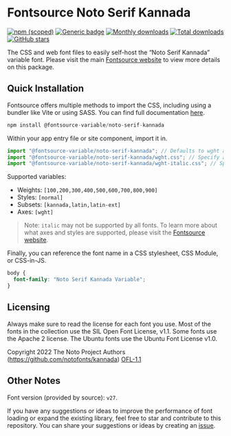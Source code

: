 # Fontsource Noto Serif Kannada

[![npm (scoped)](https://img.shields.io/npm/v/@fontsource-variable/noto-serif-kannada?color=brightgreen)](https://www.npmjs.com/package/@fontsource-variable/noto-serif-kannada) [![Generic badge](https://img.shields.io/badge/fontsource-passing-brightgreen)](https://github.com/fontsource/fontsource) [![Monthly downloads](https://badgen.net/npm/dm/@fontsource-variable/noto-serif-kannada)](https://github.com/fontsource/fontsource) [![Total downloads](https://badgen.net/npm/dt/@fontsource-variable/noto-serif-kannada)](https://github.com/fontsource/fontsource) [![GitHub stars](https://img.shields.io/github/stars/fontsource/fontsource.svg?style=social&label=Star)](https://github.com/fontsource/fontsource/stargazers)

The CSS and web font files to easily self-host the “Noto Serif Kannada” variable font. Please visit the main [Fontsource website](https://fontsource.org/fonts/noto-serif-kannada) to view more details on this package.

## Quick Installation

Fontsource offers multiple methods to import the CSS, including using a bundler like Vite or using SASS. You can find full documentation [here](https://fontsource.org/docs/getting-started/introduction).

```javascript
npm install @fontsource-variable/noto-serif-kannada
```

Within your app entry file or site component, import it in.

```javascript
import "@fontsource-variable/noto-serif-kannada"; // Defaults to wght axis
import "@fontsource-variable/noto-serif-kannada/wght.css"; // Specify axis
import "@fontsource-variable/noto-serif-kannada/wght-italic.css"; // Specify axis and style
```

Supported variables:
- Weights: `[100,200,300,400,500,600,700,800,900]`
- Styles: `[normal]`
- Subsets: `[kannada,latin,latin-ext]`
- Axes: `[wght]`

> Note: `italic` may not be supported by all fonts. To learn more about what axes and styles are supported, please visit the [Fontsource website](https://fontsource.org/fonts/noto-serif-kannada).

Finally, you can reference the font name in a CSS stylesheet, CSS Module, or CSS-in-JS.

```css
body {
  font-family: "Noto Serif Kannada Variable";
}
```

## Licensing
Always make sure to read the license for each font you use. Most of the fonts in the collection use the SIL Open Font License, v1.1. Some fonts use the Apache 2 license. The Ubuntu fonts use the Ubuntu Font License v1.0.

Copyright 2022 The Noto Project Authors (https://github.com/notofonts/kannada)
[OFL-1.1](http://scripts.sil.org/OFL)

## Other Notes
Font version (provided by source): `v27`.

If you have any suggestions or ideas to improve the performance of font loading or expand the existing library, feel free to star and contribute to this repository. You can share your suggestions or ideas by creating an [issue](https://github.com/fontsource/fontsource/issues).